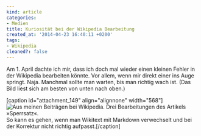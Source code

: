 ```yaml
---
kind: article
categories:
- Medien
title: Kuriosität bei der Wikipedia Bearbeitung
created_at: '2014-04-23 16:40:11 +0200'
tags:
- Wikipedia
cleaned?: false
---
```


Am 1. April dachte ich mir, dass ich doch mal wieder einen kleinen
Fehler in der Wikipedia bearbeiten könnte. Vor allem, wenn mir direkt
einer ins Auge springt. Naja. Manchmal sollte man warten, bis man
richtig wach ist. (Das Bild liest sich am besten von unten nach oben.)

[caption id="attachment\_149" align="alignnone" width="568"]![Aus meinen
Beiträgen bei Wikipedia. Drei Bearbeitungen des Artikels
»Sperrsatz«.](http://plasisent.org/wordpress/wp-content/uploads/Fail-Wikipedia-Sperrsatz.png)
So kann es gehen, wenn man Wikitext mit Markdown verwechselt und bei der
Korrektur nicht richtig aufpasst.[/caption]
